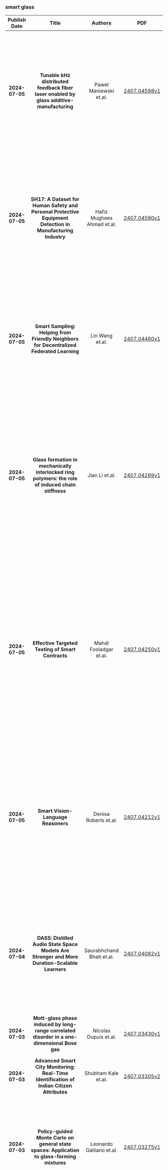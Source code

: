 
### smart glass
|Publish Date|Title|Authors|PDF|Code|Abstract|
| :---: | :---: | :---: | :---: | :---: | :---: |
|**2024-07-05**|**Tunable kHz distributed feedback fiber laser enabled by glass additive-manufacturing**|Pawel Maniewski et.al.|[2407.04598v1](http://arxiv.org/abs/2407.04598v1)|null|For short sections of fibers tailored to a specific application, fast laser-based manufacturing techniques can be an attractive alternative to the often-cumbersome traditional manufacturing routes. Short, high gain fibers can be used in e.g., distributed feedback fiber lasers (DFFL) that offer sought after performance suitable for a broad range of applications in modern photonics. DFFLs offer superior stability and narrower linewidth compared to conventional fiber lasers. Tunable, narrow laser sources with output in eye-safe spectrum are desired for sensing, signal multiplexing, LIDAR systems etc. In this work we present DFFL obtained using Laser-Powder-Deposition made Er-doped silica fiber. Milliwatt level, ultra-narrow laser line (less than 4 kHz) was obtained using phase-shifted grating in 16 mm long fiber. The backward slope efficiency was as high as 24% when pumping at 976 nm. The results presented in this work showcase new possibilities in fiber fabrication that were unlocked through laser-assisted AM. This fiber laser sets the stage for the future of rapid fabrication of advanced fiber devices through unconventional manufacturing routes.|
|**2024-07-05**|**SH17: A Dataset for Human Safety and Personal Protective Equipment Detection in Manufacturing Industry**|Hafiz Mughees Ahmad et.al.|[2407.04590v1](http://arxiv.org/abs/2407.04590v1)|[link](https://github.com/ahmadmughees/sh17dataset)|Workplace accidents continue to pose significant risks for human safety, particularly in industries such as construction and manufacturing, and the necessity for effective Personal Protective Equipment (PPE) compliance has become increasingly paramount. Our research focuses on the development of non-invasive techniques based on the Object Detection (OD) and Convolutional Neural Network (CNN) to detect and verify the proper use of various types of PPE such as helmets, safety glasses, masks, and protective clothing. This study proposes the SH17 Dataset, consisting of 8,099 annotated images containing 75,994 instances of 17 classes collected from diverse industrial environments, to train and validate the OD models. We have trained state-of-the-art OD models for benchmarking, and initial results demonstrate promising accuracy levels with You Only Look Once (YOLO)v9-e model variant exceeding 70.9% in PPE detection. The performance of the model validation on cross-domain datasets suggests that integrating these technologies can significantly improve safety management systems, providing a scalable and efficient solution for industries striving to meet human safety regulations and protect their workforce. The dataset is available at https://github.com/ahmadmughees/sh17dataset.|
|**2024-07-05**|**Smart Sampling: Helping from Friendly Neighbors for Decentralized Federated Learning**|Lin Wang et.al.|[2407.04460v1](http://arxiv.org/abs/2407.04460v1)|null|Federated Learning (FL) is gaining widespread interest for its ability to share knowledge while preserving privacy and reducing communication costs. Unlike Centralized FL, Decentralized FL (DFL) employs a network architecture that eliminates the need for a central server, allowing direct communication among clients and leading to significant communication resource savings. However, due to data heterogeneity, not all neighboring nodes contribute to enhancing the local client's model performance. In this work, we introduce \textbf{\emph{AFIND+}}, a simple yet efficient algorithm for sampling and aggregating neighbors in DFL, with the aim of leveraging collaboration to improve clients' model performance. AFIND+ identifies helpful neighbors, adaptively adjusts the number of selected neighbors, and strategically aggregates the sampled neighbors' models based on their contributions. Numerical results on real-world datasets with diverse data partitions demonstrate that AFIND+ outperforms other sampling algorithms in DFL and is compatible with most existing DFL optimization algorithms.|
|**2024-07-05**|**Glass formation in mechanically interlocked ring polymers: the role of induced chain stiffness**|Jian Li et.al.|[2407.04269v1](http://arxiv.org/abs/2407.04269v1)|null|Polymer-related materials exhibit rich glassy behaviors at different length scales due to their various molecular structures and topological constraints. Recent studies have identified transient interpenetration of the long-chain rings contributing to dynamic arrest on the center-of-mass level. Interpenetration of rings is proposed as an approach to facilitate glass formation in polymer melts. In this work, inspired by recent advances in the synthesis of mechanically interlocked polymers, we investigate glass transition on the nanometer-scale segments influenced by permanent interpenetration of rings using molecular dynamics simulations. We find that decreasing chain length in the mechanically interlocked system is equivalent to inducing an effective chain stiffness on the sub-rings. The induced stiffness provides a unified explanation for these unique structural features and transient dynamic arrest in the system of interlocked rings with rather short chains. Further, a crossover is observed in the scaling relation between localization and glassy depth upon cooling. Our work reveals a dynamic transition from weak to strong caging at the crossover temperature. According to the localization model, we demonstrate that the chain stiffness increases the critical temperature and oscillation distance, therefore leads to more fragile dynamics and deeper glassy state. These findings are consistent with the predictions of molecular simulations and theories for polymers with real local stiffness. Our work deepens the understanding of the role of induced stiffness on glass transition, and opens up a new direction to design rich glass materials by manipulating stiffness through mechanical bonds.|
|**2024-07-05**|**Effective Targeted Testing of Smart Contracts**|Mahdi Fooladgar et.al.|[2407.04250v1](http://arxiv.org/abs/2407.04250v1)|null|Smart contracts are autonomous and immutable pieces of code that are deployed on blockchain networks and run by miners. They were first introduced by Ethereum in 2014 and have since been used for various applications such as security tokens, voting, gambling, non-fungible tokens, self-sovereign identities, stock taking, decentralized finances, decentralized exchanges, and atomic swaps. Since smart contracts are immutable, their bugs cannot be fixed, which may lead to significant monetary losses. While many researchers have focused on testing smart contracts, our recent work has highlighted a gap between test adequacy and test data generation, despite numerous efforts in both fields. Our framework, Griffin, tackles this deficiency by employing a targeted symbolic execution technique for generating test data. This tool can be used in diverse applications, such as killing the survived mutants in mutation testing, validating static analysis alarms, creating counter-examples for safety conditions, and reaching manually selected lines of code. This paper discusses how smart contracts differ from legacy software in targeted symbolic execution and how these differences can affect the tool structure, leading us to propose an enhanced version of the control-flow graph for Solidity smart contracts called CFG+. We also discuss how Griffin can utilize custom heuristics to explore the program space and find the test data that reaches a target line while considering a safety condition in a reasonable execution time. We conducted experiments involving an extensive set of smart contracts, target lines, and safety conditions based on real-world faults and test suites from related tools. The results of our evaluation demonstrate that Griffin can effectively identify the required test data within a reasonable timeframe.|
|**2024-07-05**|**Smart Vision-Language Reasoners**|Denisa Roberts et.al.|[2407.04212v1](http://arxiv.org/abs/2407.04212v1)|[link](https://github.com/smarter-vlm/smarter)|In this article, we investigate vision-language models (VLM) as reasoners. The ability to form abstractions underlies mathematical reasoning, problem-solving, and other Math AI tasks. Several formalisms have been given to these underlying abstractions and skills utilized by humans and intelligent systems for reasoning. Furthermore, human reasoning is inherently multimodal, and as such, we focus our investigations on multimodal AI. In this article, we employ the abstractions given in the SMART task (Simple Multimodal Algorithmic Reasoning Task) introduced in \cite{cherian2022deep} as meta-reasoning and problem-solving skills along eight axes: math, counting, path, measure, logic, spatial, and pattern. We investigate the ability of vision-language models to reason along these axes and seek avenues of improvement. Including composite representations with vision-language cross-attention enabled learning multimodal representations adaptively from fused frozen pretrained backbones for better visual grounding. Furthermore, proper hyperparameter and other training choices led to strong improvements (up to $48\%$ gain in accuracy) on the SMART task, further underscoring the power of deep multimodal learning. The smartest VLM, which includes a novel QF multimodal layer, improves upon the best previous baselines in every one of the eight fundamental reasoning skills. End-to-end code is available at https://github.com/smarter-vlm/smarter.|
|**2024-07-04**|**DASS: Distilled Audio State Space Models Are Stronger and More Duration-Scalable Learners**|Saurabhchand Bhati et.al.|[2407.04082v1](http://arxiv.org/abs/2407.04082v1)|null|State-space models (SSMs) have emerged as an alternative to Transformers for audio modeling due to their high computational efficiency with long inputs. While recent efforts on Audio SSMs have reported encouraging results, two main limitations remain: First, in 10-second short audio tagging tasks, Audio SSMs still underperform compared to Transformer-based models such as Audio Spectrogram Transformer (AST). Second, although Audio SSMs theoretically support long audio inputs, their actual performance with long audio has not been thoroughly evaluated. To address these limitations, in this paper, 1) We applied knowledge distillation in audio space model training, resulting in a model called Knowledge Distilled Audio SSM (DASS). To the best of our knowledge, it is the first SSM that outperforms the Transformers on AudioSet and achieves an mAP of 47.6; and 2) We designed a new test called Audio Needle In A Haystack (Audio NIAH). We find that DASS, trained with only 10-second audio clips, can retrieve sound events in audio recordings up to 2.5 hours long, while the AST model fails when the input is just 50 seconds, demonstrating SSMs are indeed more duration scalable.|
|**2024-07-03**|**Mott-glass phase induced by long-range correlated disorder in a one-dimensional Bose gas**|Nicolas Dupuis et.al.|[2407.03430v1](http://arxiv.org/abs/2407.03430v1)|null|We determine the phase diagram of a one-dimensional Bose gas in the presence of disorder with short- and long-range correlations, the latter decaying with distance as $1/|x|^{1+\sigma}$. When $\sigma<0$, the Berezinskii-Kosterlitz-Thouless transition between the superfluid and the localized phase is driven by the long-range correlations and the Luttinger parameter $K$ takes the critical value $K_c(\sigma)=3/2-\sigma/2$. The localized phase is a Bose glass for $\sigma>\sigma_c=3-\pi^2/3\simeq -0.289868$, and a Mott glass -- characterized by a vanishing compressibility and a gapless conductivity -- when $\sigma<\sigma_c$. Our conclusions, based on the nonperturbative functional renormalization group and perturbative renormalization group, are confirmed by the study of the case $\sigma=-1$, corresponding to a perfectly correlated disorder in space, where the model is exactly solvable in the semiclassical limit $K\to 0^+$.|
|**2024-07-03**|**Advanced Smart City Monitoring: Real-Time Identification of Indian Citizen Attributes**|Shubham Kale et.al.|[2407.03305v2](http://arxiv.org/abs/2407.03305v2)|[link](https://github.com/abhilashk23/vehant-scs-par)|This project focuses on creating a smart surveillance system for Indian cities that can identify and analyze people's attributes in real time. Using advanced technologies like artificial intelligence and machine learning, the system can recognize attributes such as upper body color, what the person is wearing, accessories they are wearing, headgear, etc., and analyze behavior through cameras installed around the city.|
|**2024-07-03**|**Policy-guided Monte Carlo on general state spaces: Application to glass-forming mixtures**|Leonardo Galliano et.al.|[2407.03275v1](http://arxiv.org/abs/2407.03275v1)|null|Policy-guided Monte Carlo is an adaptive method to simulate classical interacting systems. It adjusts the proposal distribution of the Metropolis-Hastings algorithm to maximize the sampling efficiency, using a formalism inspired by reinforcement learning. In this work, we first extend the policy-guided method to deal with a general state space, comprising for instance both discrete and continuous degrees of freedom, and then apply it to a few paradigmatic models of glass-forming mixtures. We assess the efficiency of a set of physically-inspired moves, whose proposal distributions are optimized through on-policy learning. Compared to conventional Monte Carlo methods, the optimized proposals are two orders of magnitude faster for an additive soft sphere mixture, but yield a much more limited speed-up for the well-studied Kob-Andersen model. We discuss the current limitations of the method and suggest possible ways to improve it.|
|**2024-07-03**|**Anomaly-based Framework for Detecting Power Overloading Cyberattacks in Smart Grid AMI**|Abdelaziz Amara Korba et.al.|[2407.03264v1](http://arxiv.org/abs/2407.03264v1)|null|The Advanced Metering Infrastructure (AMI) is one of the key components of the smart grid. It provides interactive services for managing billing and electricity consumption, but it also introduces new vectors for cyberattacks. Although, the devastating and severe impact of power overloading cyberattacks on smart grid AMI, few researches in the literature have addressed them. In the present paper, we propose a two-level anomaly detection framework based on regression decision trees. The introduced detection approach leverages the regularity and predictability of energy consumption to build reference consumption patterns for the whole neighborhood and each household within it. Using a reference consumption pattern enables detecting power overloading cyberattacks regardless of the attacker's strategy as they cause a drastic change in the consumption pattern. The continuous two-level monitoring of energy consumption load allows efficient and early detection of cyberattacks. We carried out an extensive experiment on a real-world publicly available energy consumption dataset of 500 customers in Ireland. We extracted, from the raw data, the relevant attributes for training the energy consumption patterns. The evaluation shows that our approach achieves a high detection rate, a low false alarm rate, and superior performances compared to existing solutions.|
|**2024-07-03**|**Feynman checkers: through the looking-glass**|Fedor Ozhegov et.al.|[2407.03258v1](http://arxiv.org/abs/2407.03258v1)|null|Feynman gave a famous elementary introduction to quantum theory by discussing the thin-film reflection of light. We make his discussion mathematically rigorous, keeping it elementary, using his other idea. The resulting model leads to accurate quantitative results and allows us to derive a well-known formula from optics. In the process, we get acquainted with mathematical tools such as Smirnov's fermionic observables, transfer matrices, and spectral radii. Quantum walks and the six-vertex model arise as the next step in this direction.|
|**2024-07-03**|**FedPot: A Quality-Aware Collaborative and Incentivized Honeypot-Based Detector for Smart Grid Networks**|Abdullatif Albaseer et.al.|[2407.02845v1](http://arxiv.org/abs/2407.02845v1)|null|Honeypot technologies provide an effective defense strategy for the Industrial Internet of Things (IIoT), particularly in enhancing the Advanced Metering Infrastructure's (AMI) security by bolstering the network intrusion detection system. For this security paradigm to be fully realized, it necessitates the active participation of small-scale power suppliers (SPSs) in implementing honeypots and engaging in collaborative data sharing with traditional power retailers (TPRs). To motivate this interaction, TPRs incentivize data sharing with tangible rewards. However, without access to an SPS's confidential data, it is daunting for TPRs to validate shared data, thereby risking SPSs' privacy and increasing sharing costs due to voluminous honeypot logs. These challenges can be resolved by utilizing Federated Learning (FL), a distributed machine learning (ML) technique that allows for model training without data relocation. However, the conventional FL algorithm lacks the requisite functionality for both the security defense model and the rewards system of the AMI network. This work presents two solutions: first, an enhanced and cost-efficient FedAvg algorithm incorporating a novel data quality measure, and second, FedPot, the development of an effective security model with a fair incentives mechanism under an FL architecture. Accordingly, SPSs are limited to sharing the ML model they learn after efficiently measuring their local data quality, whereas TPRs can verify the participants' uploaded models and fairly compensate each participant for their contributions through rewards. Simulation results, drawn from realistic mircorgrid network log datasets, demonstrate that the proposed solutions outperform state-of-the-art techniques by enhancing the security model and guaranteeing fair reward distributions.|
|**2024-07-02**|**Improved Long-Term Prediction of Chaos Using Reservoir Computing Based on Stochastic Spin-Orbit Torque Devices**|Cen Wang et.al.|[2407.02384v1](http://arxiv.org/abs/2407.02384v1)|null|Predicting chaotic systems is crucial for understanding complex behaviors, yet challenging due to their sensitivity to initial conditions and inherent unpredictability. Probabilistic Reservoir Computing (RC) is well-suited for long-term chaotic predictions by handling complex dynamic systems. Spin-Orbit Torque (SOT) devices in spintronics, with their nonlinear and probabilistic operations, can enhance performance in these tasks. This study proposes an RC system utilizing SOT devices for predicting chaotic dynamics. By simulating the reservoir in an RC network with SOT devices that achieve nonlinear resistance changes with random distribution, we enhance the robustness for the predictive capability of the model. The RC network predicted the behaviors of the Mackey-Glass and Lorenz chaotic systems, demonstrating that stochastic SOT devices significantly improve long-term prediction accuracy.|
|**2024-07-02**|**Dual Role for Heterogeneity in Dynamic Fracture**|Itamar Kolvin et.al.|[2407.02347v1](http://arxiv.org/abs/2407.02347v1)|null|Are heterogeneous materials harder to break than homogeneous ones? Predicting rapid crack propagation in the presence of inhomogeneities remains a challenge. Linear perturbations leave the net speed of fracture unchanged. We obtain a nonlinear equation of motion for planar crack fronts to gain insight into the dynamic fracture of moderately heterogeneous solids. The coupling of the front geometry to the heterogeneity landscape renormalizes the energy dissipation and the crack velocity. In materials whose toughness is weakly sensitive to crack speed, such as silica glass, heterogeneity results in increased dissipation and slower crack propagation. However, heterogeneity has a reduced effect and may even facilitate fracture in strongly velocity-dependent materials.|
|**2024-07-02**|**VRBiom: A New Periocular Dataset for Biometric Applications of HMD**|Ketan Kotwal et.al.|[2407.02150v1](http://arxiv.org/abs/2407.02150v1)|null|With advancements in hardware, high-quality HMD devices are being developed by numerous companies, driving increased consumer interest in AR, VR, and MR applications. In this work, we present a new dataset, called VRBiom, of periocular videos acquired using a Virtual Reality headset. The VRBiom, targeted at biometric applications, consists of 900 short videos acquired from 25 individuals recorded in the NIR spectrum. These 10s long videos have been captured using the internal tracking cameras of Meta Quest Pro at 72 FPS. To encompass real-world variations, the dataset includes recordings under three gaze conditions: steady, moving, and partially closed eyes. We have also ensured an equal split of recordings without and with glasses to facilitate the analysis of eye-wear. These videos, characterized by non-frontal views of the eye and relatively low spatial resolutions (400 x 400), can be instrumental in advancing state-of-the-art research across various biometric applications. The VRBiom dataset can be utilized to evaluate, train, or adapt models for biometric use-cases such as iris and/or periocular recognition and associated sub-tasks such as detection and semantic segmentation.   In addition to data from real individuals, we have included around 1100 PA constructed from 92 PA instruments. These PAIs fall into six categories constructed through combinations of print attacks (real and synthetic identities), fake 3D eyeballs, plastic eyes, and various types of masks and mannequins. These PA videos, combined with genuine (bona-fide) data, can be utilized to address concerns related to spoofing, which is a significant threat if these devices are to be used for authentication.   The VRBiom dataset is publicly available for research purposes related to biometric applications only.|
|**2024-07-02**|**Magnetic critical phenomena and low temperature re-entrant spin-glass features of Al$_2$MnFe Heusler alloy**|Abhinav Kumar Khorwal et.al.|[2407.02149v1](http://arxiv.org/abs/2407.02149v1)|null|A detailed investigation of the structural and magnetic properties, including magnetocaloric effect, re-entrant spin-glass behavior at low temperature, and critical behavior in polycrystalline Al$_2$MnFe Heusler alloy is reported. The prepared alloy crystallizes in a cubic CsCl-type crystal structure with Pm-3m space group. The temperature-dependent magnetization data reveals a second-order paramagnetic to ferromagnetic phase transition ($\sim$ 122.9 K), which is further supported by the analysis of the magnetocaloric effect. The isothermal magnetization loops show a soft ferromagnetic behavior of the studied alloy and also reveal an itinerant character of the underlying exchange interactions. In order to understand the nature of magnetic interactions, the critical exponents for spontaneous magnetization, initial magnetic susceptibility, and critical MH isotherm are determined using Modified Arrott plots, Kouvel-Fisher plots, and critical isotherm analysis. The derived critical exponents $\beta$ = 0.363(2), $\gamma$ = 1.384(3), and $\delta$ = 4.81(3) confirm the critical behavior similar to that of a 3D-Heisenberg-type ferromagnet with short-range exchange interactions that are found to decay with distance as J(r) $\approx$ r$^{-4.936}$. Moreover, the detailed analysis of the AC susceptibility data suggests that the frequency-dependent shifting of the peak temperatures is well explained using standard dynamic scaling laws such as the critical slowing down model and Vogel-Fulcher law, and confirms the signature of re-entrant spin-glass features in Al$_2$MnFe Heusler alloy. Furthermore, maximum magnetic entropy change of $\sim$ 1.92 J/kg-K and relative cooling power of $\sim$ 496 J/kg at 50 kOe applied magnetic field are determined from magnetocaloric studies that are comparable to those of other Mn-Fe-Al systems.|
|**2024-07-02**|**SOA-based reservoir computing using up-sampling**|E. Manuylovich et.al.|[2407.02117v1](http://arxiv.org/abs/2407.02117v1)|null|We introduce a new approach to reservoir computing based on up-sampling and modulation, utilizing semiconductor optical amplifier and photodetector as nonlinear elements without conventionally used delay loop. We demonstrated the 400-step prediction capability of the proposed scheme for the Mackey-Glass time series test.|
|**2024-07-02**|**Conditioning the complexity of random landscapes on marginal optima**|Jaron Kent-Dobias et.al.|[2407.02082v1](http://arxiv.org/abs/2407.02082v1)|null|Marginal optima are minima or maxima of a function with many nearly flat directions. In settings with many competing optima, marginal ones tend to attract algorithms and physical dynamics. Often, the important family of marginal attractors are a vanishing minority compared with nonmarginal optima and other unstable stationary points. We introduce a generic technique for conditioning the statistics of stationary points in random landscapes on their marginality, and apply it in three isotropic settings with qualitatively different structure: in the spherical spin-glasses, where the energy is Gaussian and its Hessian is GOE; in multispherical spin glasses, which are Gaussian but non-GOE; and in sums of squared spherical random functions, which are non-Gaussian. In these problems we are able to fully characterize the distribution of marginal optima in the landscape, including when they are in the minority.|
|**2024-07-02**|**Machine-learning designed smart coating: temperature-dependent self-adaptation between a solar absorber and a radiative cooler**|Zhaocheng Zhang et.al.|[2407.02050v1](http://arxiv.org/abs/2407.02050v1)|null|We designed a multilayered self-adaptive absorber/emitter metamaterial, which can smartly switch between a solar absorber and a radiative cooler based on temperature change. The switching capability is facilitated by the phase change material and the structure is optimized by machine learning. Our design not only advances the machine-learning-based development of metamaterials but also has the potential to significantly reduce carbon emissions and contribute to the goal of achieving carbon neutrality.|
|**2024-07-02**|**A Study on Activity Visualization for Smart Watches**|Zhouxuan Xia et.al.|[2407.02012v1](http://arxiv.org/abs/2407.02012v1)|null|This paper investigates the use of visualization to display activity data on smartwatches by surveying the data visual presentations proposed by 80 smartwatch models currently available on the Chinese e-commerce platform JD.com and, later, surveying the preferences of 41 users concerning these visualizations. The results show that despite radial bar charts are the most popular visualization for activity data on smartwatches, the users' preferences might be influenced by their familiarity with these charts. These findings from this survey will be valuable for designers, developers, and researchers who are interested in creating innovative and effective solutions for activity visualization on smartwatches.|
|**2024-07-02**|**Universal mechanism of shear thinning in supercooled liquids**|Hideyuki Mizuno et.al.|[2407.01880v1](http://arxiv.org/abs/2407.01880v1)|null|Soft glassy materials experience a significant reduction in viscosity $\eta$ when subjected to shear flow, known as shear thinning. This phenomenon is characterized by a power-law scaling of $\eta$ with the shear rate $\dot{\gamma}$, $\eta \propto \dot{\gamma}^{-\nu}$, where the exponent $\nu$ is typically around $0.7$ to $0.8$ across different materials. Two decades ago, the mode coupling theory (MCT) suggested that shear thinning occurs due to the advection. However, it predicts too large $\nu = 1$ (> $0.7$ to $0.8$) and overestimates the onset shear rate by orders of magnitude. Recently, it was claimed that a minute distortion of the particle configuration is responsible for shear thinning. Here we extend the MCT to include the distortion, and find that both advection and distortion contribute to shear thinning, but the latter is dominant. Our formulation works quantitatively for several different glass formers. We explain why shear thinning is universal for many glassy materials.|
|**2024-07-01**|**Immutable in Principle, Upgradeable by Design: Exploratory Study of Smart Contract Upgradeability**|Ilham Qasse et.al.|[2407.01493v1](http://arxiv.org/abs/2407.01493v1)|null|Smart contracts, known for their immutable nature to ensure trust via automated enforcement, have evolved to require upgradeability due to unforeseen vulnerabilities and the need for feature enhancements post-deployment. This contradiction between immutability and the need for modifications has led to the development of upgradeable smart contracts. These contracts are immutable in principle yet upgradable by design, allowing updates without altering the underlying data or state, thus preserving the contract's intent while allowing improvements. This study aims to understand the application and implications of upgradeable smart contracts on the Ethereum blockchain. By introducing a dataset that catalogs the versions and evolutionary trajectories of smart contracts, the research explores key dimensions: the prevalence and adoption patterns of upgrade mechanisms, the likelihood and occurrences of contract upgrades, the nature of modifications post-upgrade, and their impact on user engagement and contract activity. Through empirical analysis, this study identifies upgradeable contracts and examines their upgrade history to uncover trends, preferences, and challenges associated with modifications. The evidence from analyzing over 44 million contracts shows that only 3% have upgradeable characteristics, with only 0.34% undergoing upgrades. This finding underscores a cautious approach by developers towards modifications, possibly due to the complexity of upgrade processes or a preference for maintaining stability. Furthermore, the study shows that upgrades are mainly aimed at feature enhancement and vulnerability mitigation, particularly when the contracts' source codes are accessible. However, the relationship between upgrades and user activity is complex, suggesting that additional factors significantly affect the use of smart contracts beyond their evolution.|
|**2024-07-01**|**Bulk and fracture process zone contribution to the rate-dependent adhesion amplification in viscoelastic broad-band materials**|Ali Maghami et.al.|[2407.01347v1](http://arxiv.org/abs/2407.01347v1)|null|The contact between a rigid Hertzian indenter and an adhesive broad-band viscoelastic substrate is considered. The material behaviour is described by a modified power law model, which is characterized by only four parameters, the glassy and rubbery elastic moduli, a characteristic exponent n and a timescale ${\tau}_0$. The maximum adherence force that can be reached while unloading the rigid indenter from a relaxed viscoelastic half-space is studied by means of a numerical implementation based on the boundary element method, as a function of the unloading velocity, preload and by varying the broadness of the viscoelastic material spectrum. Through a comprehensive numerical analysis we have determined the minimum contact radius that is needed to achieve the maximum amplification of the pull-off force at a specified unloading rate and for different material exponents n. The numerical results are then compared with the prediction of Persson and Brener viscoelastic crack propagation theory, providing excellent agreement. However, comparison against experimental tests for a glass lens indenting a PDMS substrate show data can be fitted with the linear theory only up to an unloading rate of about $100 \textrm{ $\mu$}$m/s showing the fracture process zone rate-dependent contribution to the energy enhancement is of the same order of the bulk dissipation contribution. Hence, the limitations of the current numerical and theoretical models for viscoelastic adhesion are discussed in light of the most recent literature results.|
|**2024-07-01**|**SCIF: A Language for Compositional Smart Contract Security**|Siqiu Yao et.al.|[2407.01204v1](http://arxiv.org/abs/2407.01204v1)|null|Securing smart contracts remains a fundamental challenge. At its core, it is about building software that is secure in composition with untrusted code, a challenge that extends far beyond blockchains. We introduce SCIF, a language for building smart contracts that are compositionally secure. SCIF is based on the fundamentally compositional principle of secure information flow, but extends this core mechanism to include protection against reentrancy attacks, confused deputy attacks, and improper error handling, even in the presence of malicious contracts that do not follow SCIF's rules. SCIF supports a rich ecosystem of interacting principals with partial trust through its mechanisms for dynamic trust management. SCIF has been implemented as a compiler to Solidity. We describe the SCIF language, including its static checking rules and runtime. Finally, we implement several applications with intricate security reasoning, showing how SCIF supports building complex smart contracts securely and gives programmer accurate diagnostics about potential security bugs.|
|**2024-07-01**|**Spin glasses and percolation**|Lambert Münster et.al.|[2407.01132v1](http://arxiv.org/abs/2407.01132v1)|null|The description of thermodynamic phase transitions in terms of percolation transitions of suitably defined clusters has a long tradition and boasts a number of important successes, the most prominent ones being in ferromagnetic lattice models. Spin glasses and other frustrated systems are not among them as the clusters of aligned spins usually considered in this context start to percolate in the disordered phase and hence fail to indicate the onset of ordering. In this mini-review we provide an overview of the state of the art in this field, including recent advances, and outline the main open questions in the area.|
|**2024-07-01**|**Staying vigilant in the Age of AI: From content generation to content authentication**|Yufan Li et.al.|[2407.00922v1](http://arxiv.org/abs/2407.00922v1)|null|This paper presents the Yangtze Sea project, an initiative in the battle against Generative AI (GAI)-generated fake con-tent. Addressing a pressing issue in the digital age, we investigate public reactions to AI-created fabrications through a structured experiment on a simulated academic conference platform. Our findings indicate a profound public challenge in discerning such content, highlighted by GAI's capacity for realistic fabrications. To counter this, we introduce an innovative approach employing large language models like ChatGPT for truthfulness assess-ment. We detail a specific workflow for scrutinizing the authenticity of everyday digital content, aimed at boosting public awareness and capability in identifying fake mate-rials. We apply this workflow to an agent bot on Telegram to help users identify the authenticity of text content through conversations. Our project encapsulates a two-pronged strategy: generating fake content to understand its dynamics and developing assessment techniques to mitigate its impact. As part of that effort we propose the creation of speculative fact-checking wearables in the shape of reading glasses and a clip-on. As a computational media art initiative, this project under-scores the delicate interplay between technological progress, ethical consid-erations, and societal consciousness.|
|**2024-07-01**|**Sampling from the Continuous Random Energy Model in Total Variation Distance**|Holden Lee et.al.|[2407.00868v1](http://arxiv.org/abs/2407.00868v1)|null|The continuous random energy model (CREM) is a toy model of spin glasses on $\{0,1\}^N$ that, in the limit, exhibits an infinitely hierarchical correlation structure. We give two polynomial-time algorithms to approximately sample from the Gibbs distribution of the CREM in the high-temperature regime, based on a Markov chain and a sequential sampler. The running time depends algebraically on the desired TV distance and failure probability and exponentially in $(1/g')^{O(1)}$, where $g'$ is the gap to a certain inverse temperature threshold; this contrasts with previous results which only attain $o(N)$ accuracy in KL divergence. If the covariance function $A$ of the CREM is concave, the algorithms work up to the critical threshold $\beta_c$, which is the static phase transition point; moreover, for certain $A$, the algorithms work up to the known algorithmic threshold $\beta_G$ proposed in Addario-Berry and Maillard (2020) for non-trivial sampling guarantees. Our result depends on quantitative bounds for the fluctuation of the partition function and a new contiguity result of the ``tilted" CREM obtained from sampling, which is of independent interest. We also show that the spectral gap is exponentially small with high probability, suggesting that the algebraic dependence is unavoidable with a Markov chain approach.|
|**2024-06-30**|**TrialBench: Multi-Modal Artificial Intelligence-Ready Clinical Trial Datasets**|Jintai Chen et.al.|[2407.00631v1](http://arxiv.org/abs/2407.00631v1)|[link](https://github.com/ml2health/ml2clinicaltrials)|Clinical trials are pivotal for developing new medical treatments, yet they typically pose some risks such as patient mortality, adverse events, and enrollment failure that waste immense efforts spanning over a decade. Applying artificial intelligence (AI) to forecast or simulate key events in clinical trials holds great potential for providing insights to guide trial designs. However, complex data collection and question definition requiring medical expertise and a deep understanding of trial designs have hindered the involvement of AI thus far. This paper tackles these challenges by presenting a comprehensive suite of meticulously curated AIready datasets covering multi-modal data (e.g., drug molecule, disease code, text, categorical/numerical features) and 8 crucial prediction challenges in clinical trial design, encompassing prediction of trial duration, patient dropout rate, serious adverse event, mortality rate, trial approval outcome, trial failure reason, drug dose finding, design of eligibility criteria. Furthermore, we provide basic validation methods for each task to ensure the datasets' usability and reliability. We anticipate that the availability of such open-access datasets will catalyze the development of advanced AI approaches for clinical trial design, ultimately advancing clinical trial research and accelerating medical solution development. The curated dataset, metrics, and basic models are publicly available at https://github.com/ML2Health/ML2ClinicalTrials/tree/main/AI4Trial.|
|**2024-06-29**|**Enhancement in Photoluminescence of Pt/Ag-Pt Embedded ZrO2 Thin Films by Plasma Co-sputtering**|Shailendra Kumar Mishra et.al.|[2407.00437v1](http://arxiv.org/abs/2407.00437v1)|null|Platinum, Silver-Platinum embedded Zirconia (Pt/Ag-Pt ZrO2) thin films have been fabricated on silicon wafers and glass substrates using the plasma co-sputtering method. Zirconia thin films are of significant technological importance due to their remarkable electrical, optical, and mechanical properties, as well as their high melting temperature of 2715{\deg}C, which makes them increasingly attractive for various applications. In this study, ZrO2 thin films were deposited for 3 minutes, followed by the deposition of Pt-Ag/Pt onto the fabricated zirconia thin films, with deposition times ranging from 15 to 60 seconds. The varying deposition times of Pt-Ag/Pt influenced the optical and electronic properties of the thin films due to alterations in their surface roughness. The characteristics of the grown zirconia and Pt/Ag-Pt sputtered zirconia nanostructures were investigated using Atomic Force Microscopy (AFM), Scanning Electron Microscopy (SEM), X-ray Diffraction (XRD), UV-visible spectroscopy, and Photoluminescence spectroscopy. The optical transmittance of these thin films was examined across the visible and near-infrared spectral ranges. The investigation revealed various properties, such as enhanced photoluminescence and the emergence of new peaks in the visible range spectra. Plasmonic peaks were induced, and an increase in the sharpness of these peaks was observed between 403.15 nm and 512.10 nm for the Pt/Ag-Pt deposited samples. This enhancement in photoluminescence is attributed to the plasmonic properties of Pt-Ag nanoparticles on the zirconia thin film. The study demonstrates that these optically tuned thin film coatings, with their enhanced photoluminescence properties, can significantly improve the heat-resistance capacity of devices, mitigating issues related to overheating and device shutdown.|

